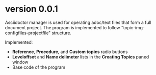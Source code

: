 version 0.0.1
=============

Asciidoctor manager is used for operating adoc/text files that form a full document project. The program is implemented to follow "topic-img-configfiles-projectfile" structure.

Implemented:

+ **Reference**, **Procedure**, and **Custom topics** radio buttons
+ **Leveloffset** and **Name delimeter** lists in the **Creating Topics** paned window
+ Base code of the program